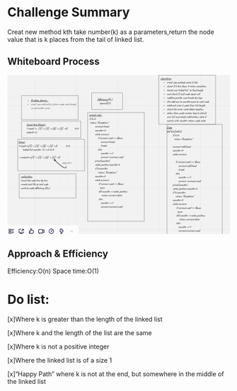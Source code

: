 # Challenge Summary
<!-- Description of the challenge -->
Creat new method kth take number(k) as a parameters,return the node value that is k places from the tail of linked list.


## Whiteboard Process
<!-- Embedded whiteboard image -->
![test](img/code.7.PNG)
## Approach & Efficiency
<!-- What approach did you take? Why? What is the Big O space/time for this approach? -->
Efficiency:O(n)
Space time:O(1)

# Do list:
[x]Where k is greater than the length of the linked list

[x]Where k and the length of the list are the same

[x]Where k is not a positive integer

[x]Where the linked list is of a size 1

[x]“Happy Path” where k is not at the end, but somewhere in the middle of the linked list
